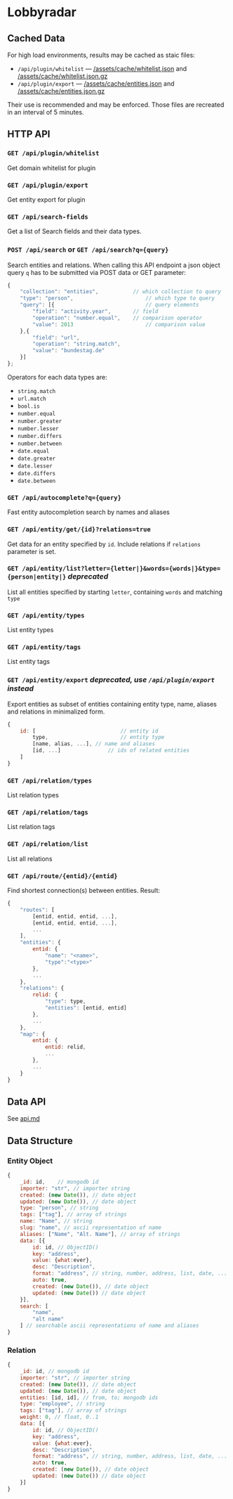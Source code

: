 # Lobbyradar

## Cached Data

For high load environments, results may be cached as staic files:

* `/api/plugin/whitelist` — [/assets/cache/whitelist.json](/assets/cache/whitelist.json) and [/assets/cache/whitelist.json.gz](/assets/cache/whitelist.json.gz)
* `/api/plugin/export` — [/assets/cache/entities.json](/assets/cache/entities.json) and [/assets/cache/entities.json.gz](/assets/cache/entities.json.gz)

Their use is recommended and may be enforced. Those files are recreated in an interval of 5 minutes. 

## HTTP API

### `GET /api/plugin/whitelist`

Get domain whitelist for plugin

### `GET /api/plugin/export`

Get entity export for plugin

### `GET /api/search-fields`

Get a list of Search fields and their data types.

### `POST /api/search` or `GET /api/search?q={query}`

Search entities and relations. When calling this API endpoint a json object query `q` has 
to be submitted via POST data or GET parameter:

``` javascript
{
	"collection": "entities",			// which collection to query
	"type": "person",						// which type to query
	"query": [{								// query elements
		"field": "activity.year",		// field
		"operation": "number.equal",	// comparison operator
		"value": 2013						// comparison value
	},{
		"field": "url",
		"operation": "string.match",
		"value": "bundestag.de"
	}]
};
```

Operators for each data types are:

* `string.match`
* `url.match`
* `bool.is`
* `number.equal`
* `number.greater`
* `number.lesser`
* `number.differs`
* `number.between`
* `date.equal`
* `date.greater`
* `date.lesser`
* `date.differs`
* `date.between`

### `GET /api/autocomplete?q={query}`

Fast entity autocompletion search by names and aliases

### `GET /api/entity/get/{id}?relations=true`

Get data for an entity specified by `id`. Include relations if `relations` parameter is set.

### `GET /api/entity/list?letter={letter|}&words={words|}&type={person|entity|}` _deprecated_

List all entities specified by starting `letter`, containing `words` and matching `type`

### `GET /api/entity/types`

List entity types

### `GET /api/entity/tags`

List entity tags

### `GET /api/entity/export` _deprecated, use `/api/plugin/export` instead_

Export entities as subset of entities containing entity type, name, aliases and relations in minimalized form.

``` javascript
{
	id: [							// entity id
		type,						// entity type
		[name, alias, ...],	// name and aliases
		[id, ...]				// ids of related entities
	]
}
``` 

### `GET /api/relation/types`

List relation types

### `GET /api/relation/tags`

List relation tags

### `GET /api/relation/list`

List all relations

### `GET /api/route/{entid}/{entid}`

Find shortest connection(s) between entities. Result:

```javascript
{
	"routes": [
		[entid, entid, entid, ...],
		[entid, entid, entid, ...],
		...
	],
	"entities": {
		entid: {
			"name": "<name>", 
			"type":"<type>"
		},
		...
	},
	"relations": {
		relid: {
			"type": type,
			"entities": [entid, entid]
		},
		...
	},
	"map": {
		entid: {
			entid: relid,
			...
		},
		...
	}
}
```

## Data API

See [api.md](./api.md)

## Data Structure

### Entity Object

``` javascript
{
	_id: id,	// mongodb id
	importer: "str", // importer string
	created: (new Date()), // date object
	updated: (new Date()), // date object
	type: "person", // string
	tags: ["tag"], // array of strings
	name: "Name", // string
	slug: "name", // ascii representation of name
	aliases: ["Name", "Alt. Name"], // array of strings
	data: [{
		id: id, // ObjectID()
		key: "address",
		value: {what:ever},
		desc: "Description",
		format: "address", // string, number, address, list, date, ...
		auto: true,
		created: (new Date()), // date object
		updated: (new Date()) // date object
	}],
	search: [
		"name",
		"alt name"
	] // searchable ascii representations of name and aliases
}
``` 

### Relation

``` javascript
{
	_id: id, // mongodb id
	importer: "str", // importer string
	created: (new Date()), // date object
	updated: (new Date()), // date object
	entities: [id, id], // from, to; mongodb ids
	type: "employee", // string
	tags: ["tag"], // array of strings
	weight: 0, // float, 0..1
	data: [{
		id: id, // ObjectID()
		key: "address",
		value: {what:ever},
		desc: "Description",
		format: "address", // string, number, address, list, date, ...
		auto: true,
		created: (new Date()), // date object
		updated: (new Date()) // date object
	}]
}
``` 

